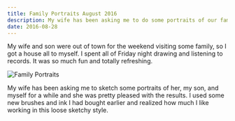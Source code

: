 ```yaml
---
title: Family Portraits August 2016
description: My wife has been asking me to do some portraits of our family and I finally got around to it.
date: 2016-08-28
---
```

My wife and son were out of town for the weekend visiting some family, so I got a house all to myself. I spent all of Friday night drawing and listening to records. It was so much fun and totally refreshing.

![Family Portraits](https://s3.amazonaws.com/static.levimcg.com/notes/family-portraits/portraits-combined.png)

My wife has been asking me to sketch some portraits of her, my son, and myself for a while and she was pretty pleased with the results. I used some new brushes and ink I had bought earlier and realized how much I like working in this loose sketchy style.
